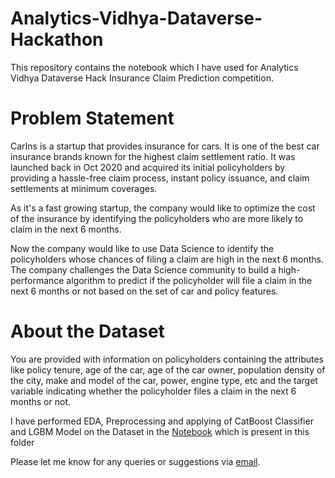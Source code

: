 # Analytics-Vidhya-Dataverse-Hackathon
This repository contains the notebook which I have used for Analytics Vidhya Dataverse Hack Insurance Claim Prediction competition. 

# Problem Statement
CarIns is a startup that provides insurance for cars. It is one of the best car insurance brands known for the highest claim settlement ratio. It was launched back in Oct 2020 and acquired its initial policyholders by providing a hassle-free claim process, instant policy issuance, and claim settlements at minimum coverages.

As it's a fast growing startup, the company would like to optimize the cost of the insurance by identifying the policyholders who are more likely to claim in the next 6 months.

Now the company would like to use Data Science to identify the policyholders whose chances of filing a claim are high in the next 6 months. The company challenges the Data Science community to build a high-performance algorithm to predict if the policyholder will file a claim in the next 6 months or not based on the set of car and policy features.

# About the Dataset
You are provided with information on policyholders containing the attributes like policy tenure, age of the car, age of the car owner, population density of the city, make and model of the car, power, engine type, etc and the target variable indicating whether the policyholder files a claim in the next 6 months or not.


I have performed EDA, Preprocessing and applying of CatBoost Classifier and LGBM Model on the Dataset in the [Notebook](https://github.com/Gowtham-98/ML-Case-Studies/blob/main/Insurance-Claim-Prediction/Insurance-Claim-Prediction.ipynb) which is present in this folder

Please let me know for any queries or suggestions via [email](mailto:munugowtham@gmail.com?subject=GitHub%20|%20Query%20on%20Insurance%20Claim%20Prediction%20case%20study).

